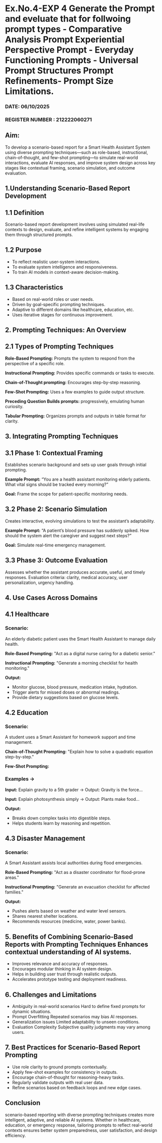 # Ex.No.4-EXP 4 Generate the Prompt and eveluate that for follwoing prompt types - Comparative Analysis Prompt Experiential Perspective Prompt - Everyday Functioning Prompts - Universal Prompt Structures Prompt Refinements- Prompt Size Limitations.
### DATE: 06/10/2025                                                                           
### REGISTER NUMBER : 212222060271

## Aim: 
To develop a scenario-based report for a Smart Health Assistant System using diverse prompting techniques—such as role-based, instructional, chain-of-thought, and few-shot prompting—to simulate real-world interactions, evaluate AI responses, and improve system design across key stages like contextual framing, scenario simulation, and outcome evaluation.


## 1.Understanding Scenario-Based Report Development
## 1.1 Definition
Scenario-based report development involves using simulated real-life contexts to design, evaluate, and refine intelligent systems by engaging them through structured prompts.

## 1.2 Purpose
- To reflect realistic user-system interactions.
- To evaluate system intelligence and responsiveness.
- To train AI models in context-aware decision-making.

## 1.3 Characteristics
- Based on real-world roles or user needs.
- Driven by goal-specific prompting techniques.
- Adaptive to different domains like healthcare, education, etc.
- Uses iterative stages for continuous improvement.

## 2. Prompting Techniques: An Overview
## 2.1 Types of Prompting Techniques

**Role-Based Prompting:**	Prompts the system to respond from the perspective of a specific role.

**Instructional Prompting:**	Provides specific commands or tasks to execute.

**Chain-of-Thought prompting:**	Encourages step-by-step reasoning.

**Few-Shot Prompting:**	Uses a few examples to guide output structure.

**Preceding Question	Builds prompts:** progressively, emulating human curiosity.

**Tabular Prompting:**	Organizes prompts and outputs in table format for clarity.

## 3. Integrating Prompting Techniques
## 3.1 Phase 1: Contextual Framing
Establishes scenario background and sets up user goals through initial prompting.

**Example Prompt:** “You are a health assistant monitoring elderly patients. What vital signs should be tracked every morning?”

**Goal:** Frame the scope for patient-specific monitoring needs.

## 3.2 Phase 2: Scenario Simulation
Creates interactive, evolving simulations to test the assistant’s adaptability.

**Example Prompt:** “A patient’s blood pressure has suddenly spiked. How should the system alert the caregiver and suggest next steps?”

**Goal:** Simulate real-time emergency management.

## 3.3 Phase 3: Outcome Evaluation
Assesses whether the assistant produces accurate, useful, and timely responses.
Evaluation criteria: clarity, medical accuracy, user personalization, urgency handling.

## 4. Use Cases Across Domains
## 4.1 Healthcare
### Scenario:
An elderly diabetic patient uses the Smart Health Assistant to manage daily health.

**Role-Based Prompting:** "Act as a digital nurse caring for a diabetic senior."

**Instructional Prompting:** "Generate a morning checklist for health monitoring."

**Output:**
- Monitor glucose, blood pressure, medication intake, hydration.
- Trigger alerts for missed doses or abnormal readings.
- Provide dietary suggestions based on glucose levels.

## 4.2 Education
### Scenario:
A student uses a Smart Assistant for homework support and time management.

**Chain-of-Thought Prompting:** "Explain how to solve a quadratic equation step-by-step."

**Few-Shot Prompting:**
### Examples →

**Input:** Explain gravity to a 5th grader → Output: Gravity is the force...

**Input:** Explain photosynthesis simply → Output: Plants make food...

**Output:**
- Breaks down complex tasks into digestible steps.
- Helps students learn by reasoning and repetition.

## 4.3 Disaster Management
### Scenario:
A Smart Assistant assists local authorities during flood emergencies.

**Role-Based Prompting:** "Act as a disaster coordinator for flood-prone areas."

**Instructional Prompting:** "Generate an evacuation checklist for affected families."

**Output:**
- Pushes alerts based on weather and water level sensors.
- Shares nearest shelter locations.
- Recommends resources (medicine, water, power banks).

## 5. Benefits of Combining Scenario-Based Reports with Prompting Techniques Enhances contextual understanding of AI systems.

- Improves relevance and accuracy of responses.
- Encourages modular thinking in AI system design.
- Helps in building user trust through realistic outputs.
- Accelerates prototype testing and deployment readiness.

## 6. Challenges and Limitations

- Ambiguity in real-world scenarios	Hard to define fixed prompts for dynamic situations.
- Prompt Overfitting	Repeated scenarios may bias AI responses.
- Generalization issues	Limited adaptability to unseen conditions.
- Evaluation Complexity	Subjective quality judgments may vary among users.

## 7. Best Practices for Scenario-Based Report Prompting
- Use role clarity to ground prompts contextually.
- Apply few-shot examples for consistency in outputs.
- Encourage chain-of-thought for reasoning-heavy tasks.
- Regularly validate outputs with real user data.
- Refine scenarios based on feedback loops and new edge cases.

## Conclusion
   scenario-based reporting with diverse prompting techniques creates more intelligent, adaptive, and reliable AI systems. Whether in healthcare, education, or emergency response, tailoring prompts to reflect real-world contexts ensures better system preparedness, user satisfaction, and design efficiency.

